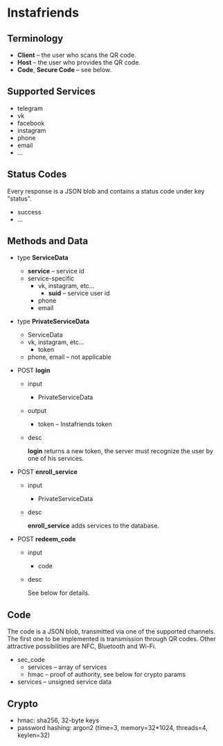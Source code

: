 # Instafriends

## Terminology

* **Client** – the user who scans the QR code.
* **Host** – the user who provides the QR code.
* **Code**, **Secure Code** – see below.

## Supported Services

* telegram
* vk
* facebook
* instagram
* phone
* email
* ...

## Status Codes

Every response is a JSON blob and contains a status code under key "status".

* success
* ...

## Methods and Data

* type **ServiceData**
    * **service** – service id
    * service-specific
        * vk, instagram, etc...
            * **suid** – service user id
        * phone
        * email

* type **PrivateServiceData**
    * ServiceData
    * vk, instagram, etc...
        * token
    * phone, email – not applicable

* POST **login**
    * input
        * PrivateServiceData
    * output
        * token – Instafriends token
    * desc
    
      **login** returns a new token, the server must recognize the user by one of his services.

* POST **enroll\_service**
    * input
        * PrivateServiceData
    * desc
    
      **enroll\_service** adds services to the database.

* POST **redeem\_code**
    * input
        * code

    * desc
    
      See below for details.

## Code

The code is a JSON blob, transmitted via one of the supported channels. The first one to be implemented is transmission through QR codes. Other attractive possibilities are NFC, Bluetooth and Wi-Fi.

* sec_code
    * services – array of services
    * hmac – proof of authority, see below for crypto params
* services – unsigned service data

## Crypto

* hmac: sha256, 32-byte keys
* password hashing: argon2 (time=3, memory=32*1024, threads=4, keylen=32)
